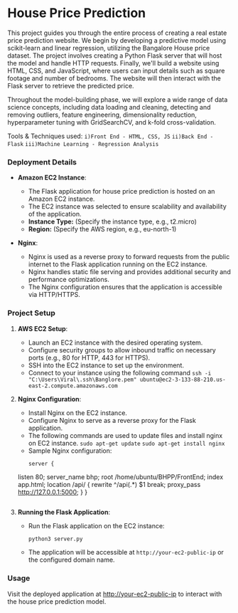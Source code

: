 # House Price Prediction

This project guides you through the entire process of creating a real estate price prediction website. We begin by developing a predictive model using scikit-learn and linear regression, utilizing the Bangalore House price dataset. The project involves creating a Python Flask server that will host the model and handle HTTP requests. Finally, we'll build a website using HTML, CSS, and JavaScript, where users can input details such as square footage and number of bedrooms. The website will then interact with the Flask server to retrieve the predicted price.

Throughout the model-building phase, we will explore a wide range of data science concepts, including data loading and cleaning, detecting and removing outliers, feature engineering, dimensionality reduction, hyperparameter tuning with GridSearchCV, and k-fold cross-validation.

Tools & Techniques used:
  `i)Front End - HTML, CSS, JS`
  `ii)Back End - Flask`
  `iii)Machine Learning - Regression Analysis `

### Deployment Details

- **Amazon EC2 Instance**:
  - The Flask application for house price prediction is hosted on an Amazon EC2 instance.
  - The EC2 instance was selected to ensure scalability and availability of the application.
  - **Instance Type:** (Specify the instance type, e.g., t2.micro)
  - **Region:** (Specify the AWS region, e.g., eu-north-1)
  
- **Nginx**:
  - Nginx is used as a reverse proxy to forward requests from the public internet to the Flask application running on the EC2 instance.
  - Nginx handles static file serving and provides additional security and performance optimizations.
  - The Nginx configuration ensures that the application is accessible via HTTP/HTTPS.

### Project Setup

1. **AWS EC2 Setup**:
   - Launch an EC2 instance with the desired operating system.
   - Configure security groups to allow inbound traffic on necessary ports (e.g., 80 for HTTP, 443 for HTTPS).
   - SSH into the EC2 instance to set up the environment.
   - Connect to your instance using the following command
   ```ssh -i "C:\Users\Viral\.ssh\Banglore.pem" ubuntu@ec2-3-133-88-210.us-east-2.compute.amazonaws.com```

2. **Nginx Configuration**:
   - Install Nginx on the EC2 instance.
   - Configure Nginx to serve as a reverse proxy for the Flask application.
   - The following commands are used to update files and install nginx on EC2 instance.
     ```sudo apt-get update```
     ```sudo apt-get install nginx```
   - Sample Nginx configuration:
     ```nginx
     server {
    listen 80;
        server_name bhp;
        root /home/ubuntu/BHPP/FrontEnd;
        index app.html;
        location /api/ {
             rewrite ^/api(.*) $1 break;
             proxy_pass http://127.0.0.1:5000;
        }
}
     ```

3. **Running the Flask Application**:
   - Run the Flask application on the EC2 instance:
     ```bash
     python3 server.py
     ```
   - The application will be accessible at `http://your-ec2-public-ip` or the configured domain name.

### Usage

Visit the deployed application at [http://your-ec2-public-ip](http://your-ec2-public-ip) to interact with the house price prediction model.


  


